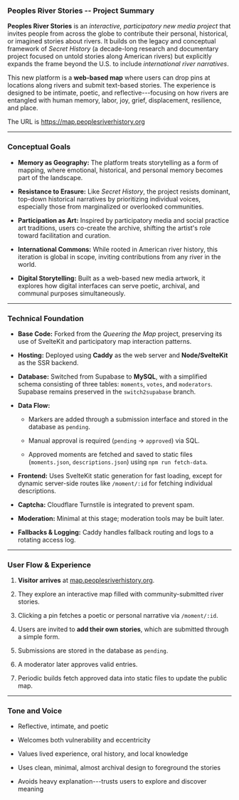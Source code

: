 ### **Peoples River Stories -- Project Summary**

**Peoples River Stories** is an *interactive, participatory new media project* that invites people from across the globe to contribute their personal, historical, or imagined stories about rivers. It builds on the legacy and conceptual framework of *Secret History* (a decade-long research and documentary project focused on untold stories along American rivers) but explicitly expands the frame beyond the U.S. to include *international river narratives*.

This new platform is a **web-based map** where users can drop pins at locations along rivers and submit text-based stories. The experience is designed to be intimate, poetic, and reflective---focusing on how rivers are entangled with human memory, labor, joy, grief, displacement, resilience, and place.

The URL is https://map.peoplesriverhistory.org

* * * * *

### **Conceptual Goals**

-   **Memory as Geography:** The platform treats storytelling as a form of mapping, where emotional, historical, and personal memory becomes part of the landscape.

-   **Resistance to Erasure:** Like *Secret History*, the project resists dominant, top-down historical narratives by prioritizing individual voices, especially those from marginalized or overlooked communities.

-   **Participation as Art:** Inspired by participatory media and social practice art traditions, users co-create the archive, shifting the artist's role toward facilitation and curation.

-   **International Commons:** While rooted in American river history, this iteration is global in scope, inviting contributions from any river in the world.

-   **Digital Storytelling:** Built as a web-based new media artwork, it explores how digital interfaces can serve poetic, archival, and communal purposes simultaneously.

* * * * *

### **Technical Foundation**

-   **Base Code:** Forked from the *Queering the Map* project, preserving its use of SvelteKit and participatory map interaction patterns.

-   **Hosting:** Deployed using **Caddy** as the web server and **Node/SvelteKit** as the SSR backend.

-   **Database:** Switched from Supabase to **MySQL**, with a simplified schema consisting of three tables: `moments`, `votes`, and `moderators`. Supabase remains preserved in the `switch2supabase` branch.

-   **Data Flow:**

    -   Markers are added through a submission interface and stored in the database as `pending`.

    -   Manual approval is required (`pending` → `approved`) via SQL.

    -   Approved moments are fetched and saved to static files (`moments.json`, `descriptions.json`) using `npm run fetch-data`.

-   **Frontend:** Uses SvelteKit static generation for fast loading, except for dynamic server-side routes like `/moment/:id` for fetching individual descriptions.

-   **Captcha:** Cloudflare Turnstile is integrated to prevent spam.

-   **Moderation:** Minimal at this stage; moderation tools may be built later.

-   **Fallbacks & Logging:** Caddy handles fallback routing and logs to a rotating access log.

* * * * *

### **User Flow & Experience**

1.  **Visitor arrives** at [map.peoplesriverhistory.org](https://map.peoplesriverhistory.org).

2.  They explore an interactive map filled with community-submitted river stories.

3.  Clicking a pin fetches a poetic or personal narrative via `/moment/:id`.

4.  Users are invited to **add their own stories**, which are submitted through a simple form.

5.  Submissions are stored in the database as `pending`.

6.  A moderator later approves valid entries.

7.  Periodic builds fetch approved data into static files to update the public map.

* * * * *

### **Tone and Voice**

-   Reflective, intimate, and poetic

-   Welcomes both vulnerability and eccentricity

-   Values lived experience, oral history, and local knowledge

-   Uses clean, minimal, almost archival design to foreground the stories

-   Avoids heavy explanation---trusts users to explore and discover meaning
